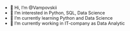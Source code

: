 - 👋 Hi, I’m @Vampovskii
- 👀 I’m interested in Python, SQL, Data Science
- 🌱 I’m currently learning Python and Data Science
- 💼 I’m currently working in IT-company as Data Analytic

<!---
Vampovskii/Vampovskii is a ✨ special ✨ repository because its `README.md` (this file) appears on your GitHub profile.
You can click the Preview link to take a look at your changes.
--->
